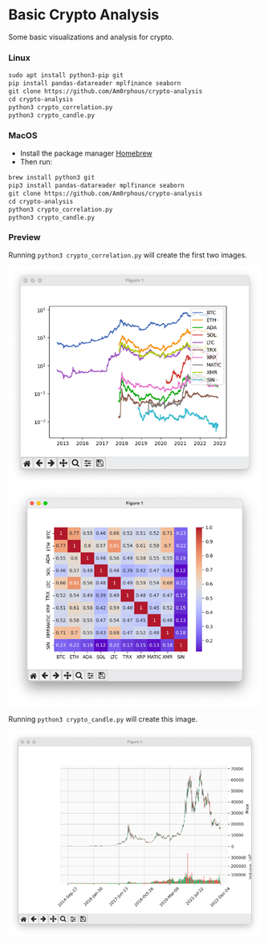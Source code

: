 # Basic Crypto Analysis
Some basic visualizations and analysis for crypto.

### Linux
````
sudo apt install python3-pip git
pip install pandas-datareader mplfinance seaborn
git clone https://github.com/Am0rphous/crypto-analysis
cd crypto-analysis
python3 crypto_correlation.py 
python3 crypto_candle.py 
````

### MacOS
- Install the package manager [Homebrew](https://brew.sh/)
- Then run:
````
brew install python3 git
pip3 install pandas-datareader mplfinance seaborn
git clone https://github.com/Am0rphous/crypto-analysis
cd crypto-analysis
python3 crypto_correlation.py 
python3 crypto_candle.py 
````

### Preview
Running `python3 crypto_correlation.py` will create the first two images.

![crypto_correlation_1.png](images/crypto_correlation_1.png?raw=true)
![crypto_correlation_2.png](images/crypto_correlation_2.png?raw=true)

Running `python3 crypto_candle.py` will create this image.

![crypto_candle.png](images/crypto_candle.png?raw=true)



